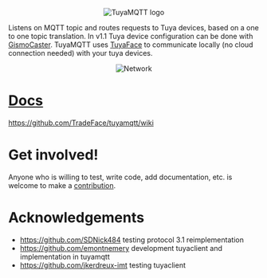 <p align="center"><img alt="TuyaMQTT logo" src="https://github.com/TradeFace/tuyamqtt/blob/development/docs/tuyamqtt_logo.png?raw=true"></p>

Listens on MQTT topic and routes requests to Tuya devices, based on a one to one topic translation. In v1.1 Tuya device configuration can be done with [GismoCaster](https://github.com/TradeFace/gismocaster). TuyaMQTT uses [TuyaFace](https://github.com/TradeFace/tuya) to communicate locally (no cloud connection needed) with your tuya devices.

<p align="center"><img alt="Network" src="https://github.com/TradeFace/tuyamqtt/blob/development/docs/network_bg.png?raw=true"></p>

[Docs](https://github.com/TradeFace/tuyamqtt/wiki)
================
https://github.com/TradeFace/tuyamqtt/wiki

Get involved!
================
Anyone who is willing to test, write code, add documentation, etc. is welcome to make a [contribution](https://github.com/TradeFace/tuyamqtt/CONTRIBUTING.md). 




Acknowledgements
=================
- https://github.com/SDNick484 testing protocol 3.1 reimplementation
- https://github.com/emontnemery development tuyaclient and implementation in tuyamqtt
- https://github.com/jkerdreux-imt testing tuyaclient

